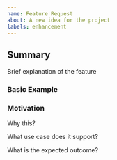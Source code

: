 ```yaml
---
name: Feature Request
about: A new idea for the project
labels: enhancement
---
```


## Summary

Brief explanation of the feature

### Basic Example

### Motivation

Why this?

What use case does it support?

What is the expected outcome?